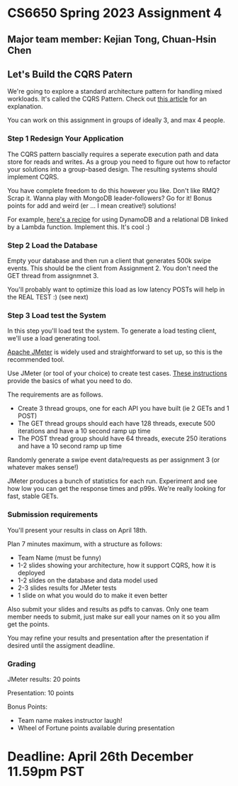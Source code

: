 # CS6650 Spring 2023  Assignment 4

## Major team member: Kejian Tong, Chuan-Hsin Chen
## Let's Build the CQRS Patern

We're going to explore a standard architecture pattern for handling mixed workloads. It's called the CQRS Pattern. Check out [this article](https://blog.bitsrc.io/how-i-redesigned-the-backend-to-quickly-handle-millions-of-reads-and-writes-58cfe989e6f8) for an explanation. 

You can work on this assignment in groups of ideally 3, and max 4 people. 

### Step 1 Redesign Your Application

The CQRS pattern bascially requires a seperate execution path and data store for reads and writes. As a group you need to figure out how to refactor your solutions into a group-based design.
The resulting systems should implement CQRS. 

You have complete freedom to do this however you like. Don't like RMQ? Scrap it. Wanna play with MongoDB leader-followers? Go for it! Bonus points for add and weird (er ... I mean creative!) solutions!

For example, [here's a recipe](https://docs.aws.amazon.com/prescriptive-guidance/latest/modernization-data-persistence/cqrs-pattern.html) for using DynamoDB and a relational DB linked by a Lambda function. Implement this. It's cool :)
### Step 2 Load the Database

Empty your database and then run a client that generates 500k swipe events. This should be the client from Assignment 2. You don't need the GET thread from assignmnet 3.

You'll probably want to optimize this load as low latency POSTs will help in the REAL TEST  :) (see next)

### Step 3 Load test the System

In this step you'll load test the system. To generate a load testing client, we'll use a load generating tool.

[Apache JMeter](https://jmeter.apache.org/) is widely used and straightforward to set up, so this is the recommended tool.

Use JMeter (or tool of your choice) to create test cases. [These instructions](https://jmeter.apache.org/usermanual/build-web-test-plan.html) provide the basics of what you need to do.

The requirements are as follows. 

* Create 3 thread groups, one for each API you have built (ie 2 GETs and 1 POST)
* The GET thread groups should each have 128 threads, execute 500 iterations and have a 10 second ramp up time
* The POST thread group should have 64 threads, execute 250 iterations and have a 10 second ramp up time

Randomly generate a swipe event data/requests as per assignment 3 (or whatever makes sense!)

JMeter produces a bunch of statistics for each run. Experiment and see how low you can get the response times and p99s. We're really looking for fast, stable GETs.

### Submission requirements

You'll present your results in class on April 18th. 

Plan 7 minutes maximum, with a structure as follows:

* Team Name (must be funny)
* 1-2 slides showing your architecture, how it support CQRS, how it is deployed
* 1-2 slides on the database and data model used
* 2-3 slides results for JMeter tests
* 1 slide on what you would do to make it even better

Also submit your slides and results as pdfs to canvas. Only one team member needs to submit, just make sur eall your names on it so you allm get the points. 

You may refine your results and presentation after the presentation if desired until the assigment deadline.

### Grading

JMeter results: 20 points

Presentation: 10 points

Bonus Points: 
* Team name makes instructor laugh!
* Wheel of Fortune points available during presentation

# Deadline: April 26th  December 11.59pm PST
